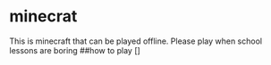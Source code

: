 # minecrat
This is minecraft that can be played offline. Please play when school lessons are boring
##how to play
[]
